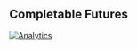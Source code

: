 Completable Futures
------



[![Analytics](https://ga-beacon.appspot.com/UA-59411913-3/shekhargulati/java8-the-missing-tutorial/09-completable-futures)](https://github.com/igrigorik/ga-beacon)
